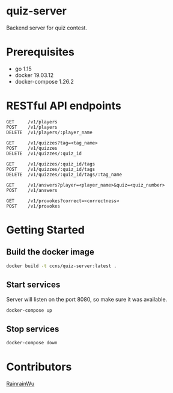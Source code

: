 # quiz-server
Backend server for quiz contest.

# Prerequisites
- go 1.15
- docker 19.03.12
- docker-compose 1.26.2

# RESTful API endpoints
```
GET     /v1/players
POST    /v1/players
DELETE  /v1/players/:player_name

GET     /v1/quizzes?tag=<tag_name>
POST    /v1/quizzes
DELETE  /v1/quizzes/:quiz_id

GET     /v1/quizzes/:quiz_id/tags
POST    /v1/quizzes/:quiz_id/tags
DELETE  /v1/quizzes/:quiz_id/tags/:tag_name

GET     /v1/answers?player=<player_name>&quiz=<quiz_number>
POST    /v1/answers

GET     /v1/provokes?correct=<correctness>
POST    /v1/provokes
```

# Getting Started
## Build the docker image
```zsh
docker build -t ccns/quiz-server:latest .
```

## Start services
Server will listen on the port 8080, so make sure it was available.
```zsh
docker-compose up
```

## Stop services
```zsh
docker-compose down
```

# Contributors
[RainrainWu](https://github.com/RainrainWu)